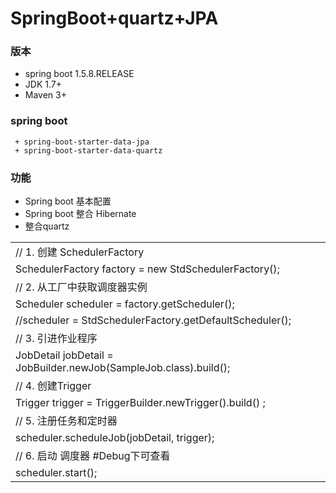 # SpringBoot+quartz+JPA

### 版本
  + spring boot 				 1.5.8.RELEASE
  + JDK 					     1.7+
  + Maven						 3+ 
### spring boot 
     + spring-boot-starter-data-jpa
     + spring-boot-starter-data-quartz
   
   
### 功能
- Spring boot 基本配置
- Spring boot 整合 Hibernate 
- 整合quartz

| |
|:-|  
|  // 1. 创建 SchedulerFactory   |
|  SchedulerFactory factory = new StdSchedulerFactory();   |
|  // 2. 从工厂中获取调度器实例   |
|  Scheduler scheduler = factory.getScheduler();   |
|  //scheduler = StdSchedulerFactory.getDefaultScheduler();   |
|  // 3. 引进作业程序   |
|  JobDetail jobDetail = JobBuilder.newJob(SampleJob.class).build();   |
|  // 4. 创建Trigger   |
|  Trigger trigger = TriggerBuilder.newTrigger().build() ;   |
|  // 5. 注册任务和定时器   |
|  scheduler.scheduleJob(jobDetail, trigger);   |
|  // 6. 启动 调度器     #Debug下可查看   |
|  scheduler.start();   |
  

 
